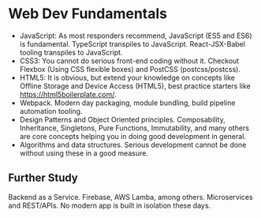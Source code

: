 # Web Dev Fundamentals

* JavaScript: As most responders recommend, JavaScript (ES5 and ES6) is fundamental. TypeScript transpiles to JavaScript. React-JSX-Babel tooling transpiles to JavaScript.
* CSS3: You cannot do serious front-end coding without it. Checkout Flexbox (Using CSS flexible boxes) and PostCSS (postcss/postcss).
* HTML5: It is obvious, but extend your knowledge on concepts like Offline Storage and Device Access (HTML5), best practice starters like https://html5boilerplate.com/.
* Webpack. Modern day packaging, module bundling, build pipeline automation tooling.
* Design Patterns and Object Oriented principles. Composability, Inheritance, Singletons, Pure Functions, Immutability, and many others are core concepts helping you in doing good development in general.
* Algorithms and data structures. Serious development cannot be done without using these in a good measure.

## Further Study

Backend as a Service. Firebase, AWS Lamba, among others.
Microservices and REST/APIs. No modern app is built in isolation these days.

